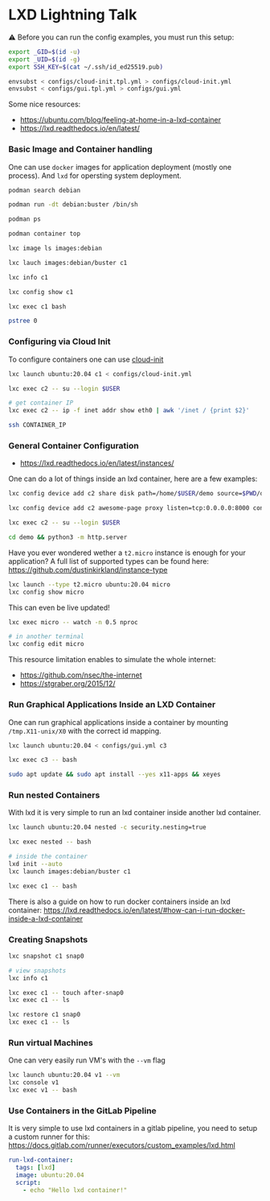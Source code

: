 # LXD Lightning Talk

>>>
:warning: Before you can run the config examples, you must run this setup:

```sh
export _GID=$(id -u)
export _UID=$(id -g)
export SSH_KEY=$(cat ~/.ssh/id_ed25519.pub)

envsubst < configs/cloud-init.tpl.yml > configs/cloud-init.yml
envsubst < configs/gui.tpl.yml > configs/gui.yml
```
>>>

Some nice resources:

- https://ubuntu.com/blog/feeling-at-home-in-a-lxd-container
- https://lxd.readthedocs.io/en/latest/

### Basic Image and Container handling

One can use `docker` images for application deployment (mostly one process).
And `lxd` for opersting system deployment.

```sh
podman search debian

podman run -dt debian:buster /bin/sh

podman ps

podman container top
```

```sh
lxc image ls images:debian

lxc lauch images:debian/buster c1

lxc info c1

lxc config show c1

lxc exec c1 bash

pstree 0
```

### Configuring via Cloud Init

To configure containers one can use [cloud-init](https://cloudinit.readthedocs.io/en/latest/)

```sh
lxc launch ubuntu:20.04 c1 < configs/cloud-init.yml

lxc exec c2 -- su --login $USER

# get container IP
lxc exec c2 -- ip -f inet addr show eth0 | awk '/inet / {print $2}'

ssh CONTAINER_IP
```

### General Container Configuration

- https://lxd.readthedocs.io/en/latest/instances/

One can do a lot of things inside an lxd container, here are a few examples:

```sh
lxc config device add c2 share disk path=/home/$USER/demo source=$PWD/demo

lxc config device add c2 awesome-page proxy listen=tcp:0.0.0.0:8000 connect=tcp:0.0.0.0:8000

lxc exec c2 -- su --login $USER

cd demo && python3 -m http.server
```

Have you ever wondered wether a `t2.micro` instance is enough for your application?
A full list of supported types can be found here: https://github.com/dustinkirkland/instance-type

```sh
lxc launch --type t2.micro ubuntu:20.04 micro
lxc config show micro
```

This can even be live updated!

```sh
lxc exec micro -- watch -n 0.5 nproc

# in another terminal
lxc config edit micro
```

This resource limitation enables to simulate the whole internet:

 - https://github.com/nsec/the-internet
 - https://stgraber.org/2015/12/

### Run Graphical Applications Inside an LXD Container

One can run graphical applications inside a container by mounting `/tmp.X11-unix/X0`
with the correct id mapping.

```sh
lxc launch ubuntu:20.04 < configs/gui.yml c3

lxc exec c3 -- bash

sudo apt update && sudo apt install --yes x11-apps && xeyes
```

### Run nested Containers

With lxd it is very simple to run an lxd container inside another lxd container.

```sh
lxc launch ubuntu:20.04 nested -c security.nesting=true

lxc exec nested -- bash

# inside the container
lxd init --auto
lxc launch images:debian/buster c1

lxc exec c1 -- bash
```

There is also a guide on how to run docker containers inside an lxd container:
https://lxd.readthedocs.io/en/latest/#how-can-i-run-docker-inside-a-lxd-container

### Creating Snapshots

```sh
lxc snapshot c1 snap0

# view snapshots
lxc info c1

lxc exec c1 -- touch after-snap0
lxc exec c1 -- ls

lxc restore c1 snap0
lxc exec c1 -- ls
```

### Run virtual Machines

One can very easily run VM's with the `--vm` flag

```sh
lxc launch ubuntu:20.04 v1 --vm
lxc console v1
lxc exec v1 -- bash
```

### Use Containers in the GitLab Pipeline

It is very simple to use lxd containers in a gitlab pipeline,
you need to setup a custom runner for this: https://docs.gitlab.com/runner/executors/custom_examples/lxd.html


```yaml
run-lxd-container:
  tags: [lxd]
  image: ubuntu:20.04
  script:
    - echo "Hello lxd container!"
```
